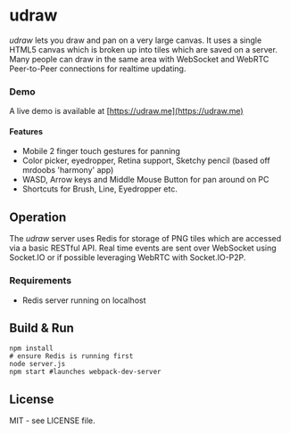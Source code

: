 # udraw

_udraw_ lets you draw and pan on a very large canvas. It uses a single HTML5 canvas which is broken up into tiles which are saved on a server. Many people can draw in the same area with WebSocket and WebRTC Peer-to-Peer connections for realtime updating.

### Demo
A live demo is available at [https://udraw.me](https://udraw.me)

#### Features
- Mobile 2 finger touch gestures for panning
- Color picker, eyedropper, Retina support, Sketchy pencil (based off mrdoobs 'harmony' app)
- WASD, Arrow keys and Middle Mouse Button for pan around on PC
- Shortcuts for Brush, Line, Eyedropper etc.

## Operation
The _udraw_ server uses Redis for storage of PNG tiles which are accessed via a basic RESTful API. Real time events are sent over WebSocket using Socket.IO or if possible leveraging WebRTC with Socket.IO-P2P.

### Requirements
 - Redis server running on localhost


## Build & Run
    npm install
    # ensure Redis is running first
    node server.js
    npm start #launches webpack-dev-server

## License
MIT - see LICENSE file.
